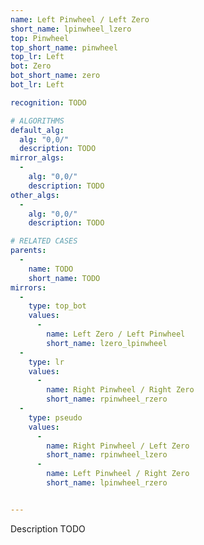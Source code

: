 ```yaml
---
name: Left Pinwheel / Left Zero
short_name: lpinwheel_lzero
top: Pinwheel
top_short_name: pinwheel
top_lr: Left
bot: Zero
bot_short_name: zero
bot_lr: Left

recognition: TODO

# ALGORITHMS
default_alg:
  alg: "0,0/"
  description: TODO
mirror_algs:
  -
    alg: "0,0/"
    description: TODO
other_algs:
  -
    alg: "0,0/"
    description: TODO

# RELATED CASES
parents:
  -
    name: TODO
    short_name: TODO
mirrors:
  -
    type: top_bot
    values: 
      -
        name: Left Zero / Left Pinwheel
        short_name: lzero_lpinwheel
  -
    type: lr
    values: 
      -
        name: Right Pinwheel / Right Zero
        short_name: rpinwheel_rzero
  -
    type: pseudo
    values: 
      -
        name: Right Pinwheel / Left Zero
        short_name: rpinwheel_lzero
      -
        name: Left Pinwheel / Right Zero
        short_name: lpinwheel_rzero


---
```


Description TODO

